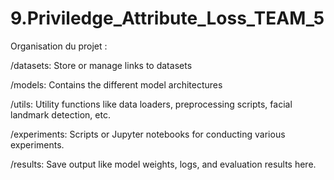 # 9.Priviledge_Attribute_Loss_TEAM_5

Organisation du projet : 

/datasets: Store or manage links to datasets 

/models: Contains the different model architectures 

/utils: Utility functions like data loaders, preprocessing scripts, facial landmark detection, etc.

/experiments: Scripts or Jupyter notebooks for conducting various experiments.

/results: Save output like model weights, logs, and evaluation results here.